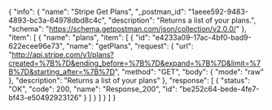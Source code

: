 {
  "info": {
    "name": "Stripe Get Plans",
    "_postman_id": "1aeee592-9483-4893-bc3a-64978dbd8c4c",
    "description": "Returns a list of your plans.",
    "schema": "https://schema.getpostman.com/json/collection/v2.0.0/"
  },
  "item": [
    {
      "name": "plans",
      "item": [
        {
          "id": "e4233a09-17ac-4bf0-bad9-622ecee96e73",
          "name": "getPlans",
          "request": {
            "url": "http://api.stripe.com/v1/plans?created=%7B%7D&ending_before=%7B%7D&expand=%7B%7D&limit=%7B%7D&starting_after=%7B%7D",
            "method": "GET",
            "body": {
              "mode": "raw"
            },
            "description": "Returns a list of your plans"
          },
          "response": [
            {
              "status": "OK",
              "code": 200,
              "name": "Response_200",
              "id": "be252c64-bede-4fe7-bf43-e50492923126"
            }
          ]
        }
      ]
    }
  ]
}